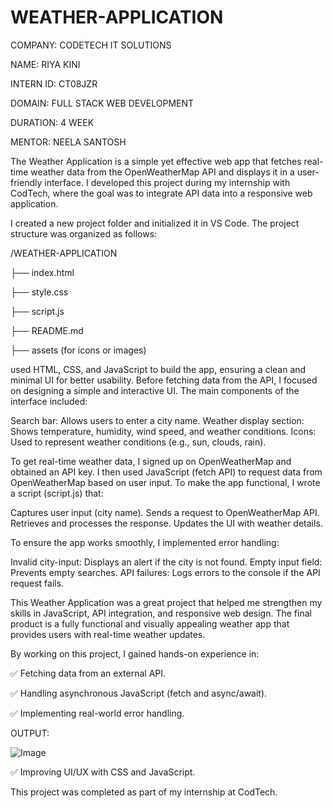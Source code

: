 ﻿# WEATHER-APPLICATION

 COMPANY: CODETECH IT SOLUTIONS
 
 NAME: RIYA KINI
 
 INTERN ID: CT08JZR
 
 DOMAIN: FULL STACK WEB DEVELOPMENT
 
 DURATION: 4 WEEK
 
 MENTOR: NEELA SANTOSH


The Weather Application is a simple yet effective web app that fetches real-time weather data from the OpenWeatherMap API and displays it in a user-friendly interface. I developed this project during my internship with CodTech, where the goal was to integrate API data into a responsive web application.

I created a new project folder and initialized it in VS Code. The project structure was organized as follows:

/WEATHER-APPLICATION

 ├── index.html
 
 ├── style.css
 
 ├── script.js
 
 ├── README.md
 
 ├── assets (for icons or images)

used HTML, CSS, and JavaScript to build the app, ensuring a clean and minimal UI for better usability.
Before fetching data from the API, I focused on designing a simple and interactive UI. The main components of the interface included:

Search bar: Allows users to enter a city name.
Weather display section: Shows temperature, humidity, wind speed, and weather conditions.
Icons: Used to represent weather conditions (e.g., sun, clouds, rain).

To get real-time weather data, I signed up on OpenWeatherMap and obtained an API key. I then used JavaScript (fetch API) to request data from OpenWeatherMap based on user input.
To make the app functional, I wrote a script (script.js) that:

Captures user input (city name).
Sends a request to OpenWeatherMap API.
Retrieves and processes the response.
Updates the UI with weather details.

To ensure the app works smoothly, I implemented error handling:

Invalid city-input: Displays an alert if the city is not found.
Empty input field: Prevents empty searches.
API failures: Logs errors to the console if the API request fails.

This Weather Application was a great project that helped me strengthen my skills in JavaScript, API integration, and responsive web design. The final product is a fully functional and visually appealing weather app that provides users with real-time weather updates.

By working on this project, I gained hands-on experience in:

✅ Fetching data from an external API.

✅ Handling asynchronous JavaScript (fetch and async/await).

✅ Implementing real-world error handling.

OUTPUT:

![Image](https://github.com/user-attachments/assets/fec75a7a-f223-47c9-94a9-15ff0490d6a0)

✅ Improving UI/UX with CSS and JavaScript.

This project was completed as part of my internship at CodTech.

 
